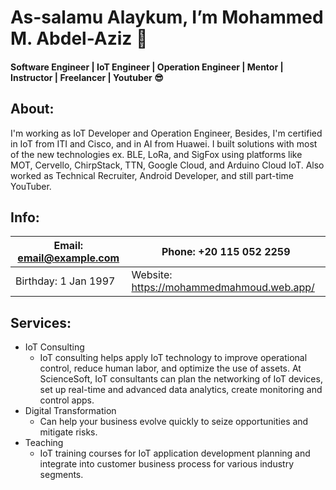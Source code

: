 <!--
**MohammedMahmoud97/MohammedMahmoud97** is a ✨ _special_ ✨ repository because its `README.md` (this file) appears on your GitHub profile.

Here are some ideas to get you started:

- 🔭 I’m currently working on ...
- 🌱 I’m currently learning ...
- 👯 I’m looking to collaborate on ...
- 🤔 I’m looking for help with ...
- 💬 Ask me about ...
- 📫 How to reach me: ...
- 😄 Pronouns: ...
- ⚡ Fun fact: ...
-->
<h1 align="start">As-salamu Alaykum, I’m Mohammed M. Abdel-Aziz 👋</h1>

<h4 align="start">Software Engineer | IoT Engineer | Operation Engineer | Mentor | Instructor | Freelancer | Youtuber 😎</h4>

<!--
<ul align="start">
<li>
  <p>...</p>
</li>
</ul>
-->

<h2>About:</h2>   
<p>I'm working as IoT Developer and Operation Engineer, Besides, I'm certified in IoT from ITI and Cisco, and in AI from Huawei. I built solutions with most of the new technologies ex. BLE, LoRa, and SigFox using platforms like MOT, Cervello, ChirpStack, TTN, Google Cloud, and Arduino Cloud IoT. Also worked as Technical Recruiter, Android Developer, and still part-time YouTuber.</p>

<h2>Info:</h2>   

Email: email@example.com | Phone: +20 115 052 2259
------------- | -------------
Birthday: 1 Jan 1997  | Website: https://mohammedmahmoud.web.app/


<h2>Services:</h2>
<!--
<ul align="start">
<li>
  <p>IoT Consulting</p>
</li>
  <li>
  <p>Digital Transformation</p>
</li>
<li>
  <p>Teaching</p>
</li>
</ul>
-->

 * IoT Consulting
    * IoT consulting helps apply IoT technology to improve operational control, reduce human labor, and optimize the use of assets. At ScienceSoft, IoT consultants can plan the networking of IoT devices, set up real-time and advanced data analytics, create monitoring and control apps.
 * Digital Transformation
    * Can help your business evolve quickly to seize opportunities and mitigate risks.
 * Teaching
    * IoT training courses for IoT application development planning and integrate into customer business process for various industry segments.
